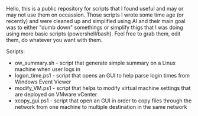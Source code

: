 Hello,
this is a public repository for scripts that I found useful and may or may not use them on occassion.
Those scripts I wrote some time age (or recently) and were cleaned up and simplified using AI and their main goal was to either "dumb down" somethings or simplify thigs that I was doing using more basic scripts (powershell/bash).
Feel free to grab them, edit them, do whatever you want with them.


Scripts:
- ow_summary.sh - script that generate simple summary on a Linux machine when user logs in
- logon_time.ps1 - script that opens an GUI to help parse login times from Windows Event Viewer
- modify_VM.ps1 - script that helps to modify virtual machine settings that are deployed on VMware vCenter
- xcopy_gui.ps1 - script that open an GUI in order to copy files through the network from one machine to multiple destination in the same network
